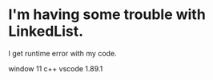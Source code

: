 # I'm having some trouble with LinkedList.

I get runtime error with my code.

window 11
c++
vscode 1.89.1
